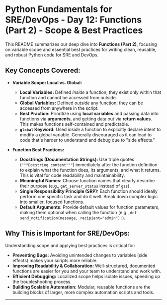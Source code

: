 # Python Fundamentals for SRE/DevOps - Day 12: Functions (Part 2) - Scope & Best Practices

This README summarizes our deep dive into **Functions (Part 2)**, focusing on variable scope and essential best practices for writing clean, reusable, and robust Python code for SRE and DevOps.

## Key Concepts Covered:

* **Variable Scope: Local vs. Global:**
    * **Local Variables:** Defined *inside* a function; they exist only within that function and cannot be accessed from outside.
    * **Global Variables:** Defined *outside* any function; they can be accessed from anywhere in the script.
    * **Best Practice:** Prioritize using **local variables** and passing data into functions via **arguments**, and getting data out via **return values**. This makes functions self-contained and predictable.
    * **`global` Keyword:** Used *inside* a function to explicitly declare intent to modify a global variable. Generally discouraged as it can lead to code that's harder to understand and debug due to "side effects."

* **Function Best Practices:**
    * **Docstrings (Documentation Strings):** Use triple quotes (`"""Docstring content"""`) immediately after the function definition to explain what the function does, its arguments, and what it returns. This is vital for code readability and maintainability.
    * **Meaningful Names:** Choose function names that clearly describe their purpose (e.g., `get_server_status` instead of `gss`).
    * **Single Responsibility Principle (SRP):** Each function should ideally perform one specific task and do it well. Break down complex logic into smaller, focused functions.
    * **Default Arguments:** Provide default values for function parameters, making them optional when calling the function (e.g., `def send_notification(message, recipient="admin"):`).

## Why This is Important for SRE/DevOps:

Understanding scope and applying best practices is critical for:

* **Preventing Bugs:** Avoiding unintended changes to variables (side effects) makes your scripts more reliable.
* **Improving Readability & Collaboration:** Well-structured, documented functions are easier for you and your team to understand and work with.
* **Efficient Debugging:** Localized scope helps isolate issues, speeding up the troubleshooting process.
* **Building Scalable Automation:** Modular, reusable functions are the building blocks of larger, more complex automation scripts and tools.

---